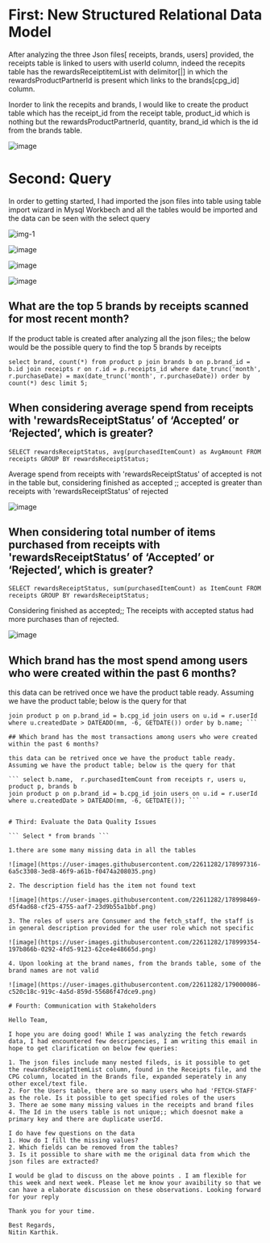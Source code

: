 # First: New Structured Relational Data Model

After analyzing the three Json files[ receipts, brands, users] provided, the receipts table is linked to users with userId column, indeed the recepits table has the rewardsReceiptitemList with delimitor[|] in which the rewardsProductPartnerId is present which links to the brands[cpg_id] column.

Inorder to link the recepits and brands, I would like to create the product table which has the receipt_id from the receipt table, product_id which is nothing but the rewardsProductPartnerId, quantity, brand_id which is the id from the brands table.




![image](https://user-images.githubusercontent.com/22611282/178987292-3d6cab64-e25c-418b-9d6b-9308265dcbc9.png)


# Second: Query

In order to getting started, I had imported the json files into table using table import wizard in Mysql Workbech and all the tables would be imported and the data can be seen with the select query



![img-1](https://user-images.githubusercontent.com/22611282/178990611-c890d987-2e45-4b48-b292-cf67768f2646.jpg)


![image](https://user-images.githubusercontent.com/22611282/178990926-8223689a-aff7-4a37-a689-343cc37f2e5b.png)

![image](https://user-images.githubusercontent.com/22611282/178991096-4bfab257-ac5d-4f80-9b3a-3b27414f4255.png)

![image](https://user-images.githubusercontent.com/22611282/178991241-b827dc75-2988-4a8d-8a84-329152b6966e.png)





## What are the top 5 brands by receipts scanned for most recent month?

If the product table is created after analyzing all the json files;; the below would be the possible query to find the top 5 brands by receipts

```select brand, count(*) from product p join brands b on p.brand_id = b.id join receipts r on r.id = p.receipts_id where date_trunc('month', r.purchaseDate) = max(date_trunc('month', r.purchaseDate)) order by count(*) desc limit 5;```

## When considering average spend from receipts with 'rewardsReceiptStatus’ of ‘Accepted’ or ‘Rejected’, which is greater?

``` SELECT rewardsReceiptStatus, avg(purchasedItemCount) as AvgAmount FROM receipts GROUP BY rewardsReceiptStatus; ```

Average spend from receipts with 'rewardsReceiptStatus' of accepted is not in the table but, considering finished as accepted ;; accepted is greater than receipts with 'rewardsReceiptStatus' of rejected


![image](https://user-images.githubusercontent.com/109328970/179167408-4a62d144-1c4a-40d6-baf6-7246d1e257e1.png)



## When considering total number of items purchased from receipts with 'rewardsReceiptStatus’ of ‘Accepted’ or ‘Rejected’, which is greater?

``` SELECT rewardsReceiptStatus, sum(purchasedItemCount) as ItemCount FROM receipts GROUP BY rewardsReceiptStatus; ```

Considering finished as accepted;; The receipts with accepted status had more purchases than of rejected.

![image](https://user-images.githubusercontent.com/109328970/179167535-96db822e-4692-42b8-a481-405b408057fe.png)


## Which brand has the most spend among users who were created within the past 6 months?

this data can be retrived once we have the product table ready. Assuming we have the product table; below is the query for that

``` select b.name,count(*) from brands b, users u, receipts r, product p  
join product p on p.brand_id = b.cpg_id join users on u.id = r.userId where u.createdDate > DATEADD(mm, -6, GETDATE()) order by b.name; ```

## Which brand has the most transactions among users who were created within the past 6 months?

this data can be retrived once we have the product table ready. Assuming we have the product table; below is the query for that

``` select b.name,  r.purchasedItemCount from receipts r, users u, product p, brands b
join product p on p.brand_id = b.cpg_id join users on u.id = r.userId where u.createdDate > DATEADD(mm, -6, GETDATE()); ```


# Third: Evaluate the Data Quality Issues

``` Select * from brands ```

1.there are some many missing data in all the tables

![image](https://user-images.githubusercontent.com/22611282/178997316-6a5c3308-3ed8-46f9-a61b-f0474a208035.png)

2. The description field has the item not found text

![image](https://user-images.githubusercontent.com/22611282/178998469-d5f4ad68-cf25-4755-aaf7-23d9b55a1bbf.png)

3. The roles of users are Consumer and the fetch_staff, the staff is in general description provided for the user role which not specific

![image](https://user-images.githubusercontent.com/22611282/178999354-197b866b-0292-4fd5-9123-62ce4e48665d.png)

4. Upon looking at the brand names, from the brands table, some of the brand names are not valid

![image](https://user-images.githubusercontent.com/22611282/179000086-c520c18c-919c-4a5d-859d-55686f47dce9.png)

# Fourth: Communication with Stakeholders

Hello Team,

I hope you are doing good! While I was analyzing the fetch rewards data, I had encountered few descripencies, I am writing this email in hope to get clarification on below few queries:

1. The json files include many nested fileds, is it possible to get the rewardsReceiptItemList column, found in the Receipts file, and the CPG column, located in the Brands file, expanded seperately in any other excel/text file.
2. For the Users table, there are so many users who had 'FETCH-STAFF' as the role. Is it possible to get specified roles of the users
3. There ae some many missing values in the receipts and brand files
4. The Id in the users table is not unique;; which doesnot make a primary key and there are duplicate userId.

I do have few questions on the data
1. How do I fill the missing values?
2. Which fields can be removed from the tables?
3. Is it possible to share with me the original data from which the json files are extracted?

I would be glad to discuss on the above points . I am flexible for this week and next week. Please let me know your avaibility so that we can have a elaborate discussion on these observations. Looking forward for your reply

Thank you for your time.

Best Regards,
Nitin Karthik.

